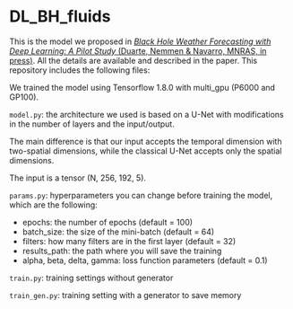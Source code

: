 # DL_BH_fluids

This is the model we proposed in [*Black Hole Weather Forecasting with Deep Learning: A Pilot Study* (Duarte, Nemmen & Navarro, MNRAS, in press)](https://arxiv.org/abs/2102.06242). All the details are available and described in the paper. This repository includes the following files:

We trained the model using Tensorflow 1.8.0 with multi_gpu (P6000 and GP100).

`model.py`: the architecture we used is based on a U-Net with modifications in the number of layers and the input/output. 

The main difference is that our input accepts the temporal dimension with two-spatial dimensions, while the classical U-Net accepts only the spatial dimensions. 

The input is a tensor (N, 256, 192, 5).

`params.py`: hyperparameters you can change before training the model, which are the following: 

- epochs: the number of epochs (default = 100)
- batch_size: the size of the mini-batch (default = 64)
- filters: how many filters are in the first layer (default = 32)
- results_path: the path where you will save the training 
- alpha, beta, delta, gamma: loss function parameters (default = 0.1)
  
`train.py`: training settings without generator

`train_gen.py`: training setting with a generator to save memory

